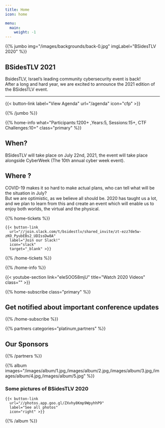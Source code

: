 ```yaml
---
title: Home
icon: home

menu:
  main:
    weight: -1
---
```


{{% jumbo img="/images/backgrounds/back-0.jpg" imgLabel="BSidesTLV 2020" %}}

## BSidesTLV 2021

BsidesTLV, Israel’s leading community cybersecurity event is back!  
After a long and hard year, we are excited to announce the 2021 edition of the BSidesTLV event.

---

{{< button-link label="View Agenda" url="/agenda" icon="cfp" >}}

{{% /jumbo %}}

{{% home-info what="Participants:1200+ ,Years:5, Sessions:15+, CTF Challenges:10+" class="primary" %}}

## When?

BSidesTLV will take place on July 22nd, 2021, the event will take place alongside CyberWeek (The 10th annual cyber week event).

## Where ?

COVID-19 makes it so hard to make actual plans, who can tell what will be the situation in July?  
But we are optimistic, as we believe all should be. 2020 has taught us a lot, and we plan to learn from this and create an event which will enable us to enjoy both worlds, the virtual and the physical.

{{% home-tickets %}}

    {{< button-link
      url="//join.slack.com/t/bsidestlv/shared_invite/zt-ezz7de5w-zKO_PyubEBs2_UDIssDw8A"
      label="Join our Slack!"
      icon="slack"
      target="_blank" >}}

{{% /home-tickets %}}

{{% /home-info %}}

{{< youtube-section link="eIeSOO58mjU" title="Watch 2020 Videos" class="" >}}

{{% home-subscribe  class="primary" %}}

## Get notified about important conference updates

{{% /home-subscribe %}}

{{% partners categories="platinum,partners" %}}

## Our Sponsors
{{% /partners %}}


{{% album images="/images/album/1.jpg,/images/album/2.jpg,/images/album/3.jpg,/images/album/4.jpg,/images/album/5.jpg" %}}
### Some pictures of **BSidesTLV 2020**

    {{< button-link
      url="//photos.app.goo.gl/ZXvhy8Kmp9WpyhhP9"
      label="See all photos"
      icon="right" >}}

{{% /album  %}}
